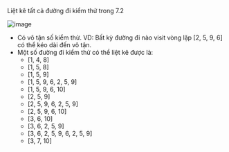Liệt kê tất cả đường đi kiểm thử trong 7.2

![image](https://user-images.githubusercontent.com/48431650/94914850-fdf26b00-04d5-11eb-92ee-cbf74fb9efdb.png)

* Có vô tận số kiểm thử. VD: Bất kỳ đường đi nào visit vòng lặp [2, 5, 9, 6] có thể kéo dài đến vô tận.
* Một số đường đi kiểm thử có thể liệt kê được là:
   - [1, 4, 8]
   - [1, 5, 8]
   - [1, 5, 9]
   - [1, 5, 9, 6, 2, 5, 9]
   - [1, 5, 9, 6, 10]
   - [2, 5, 9]
   - [2, 5, 9, 6, 2, 5, 9]
   - [2, 5, 9, 6, 10]
   - [3, 6, 10]
   - [3, 6, 2, 5, 9]
   - [3, 6, 2, 5, 9, 6, 2, 5, 9]
   - [3, 7, 10]
